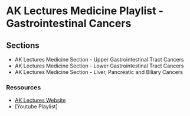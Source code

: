 # AK Lectures Medicine Playlist - Gastrointestinal Cancers

## Sections

- AK Lectures Medicine Section - Upper Gastrointestinal Tract Cancers
- AK Lectures Medicine Section - Lower Gastrointestinal Tract Cancers
- AK Lectures Medicine Section - Liver, Pancreatic and Biliary Cancers

### Ressources

- [AK Lectures Website](https://aklectures.com/subject/medical/oncology/gastrointestinal-cancers)
- [Youtube Playlist]
